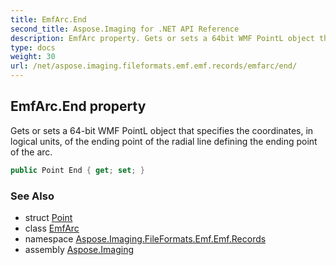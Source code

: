```yaml
---
title: EmfArc.End
second_title: Aspose.Imaging for .NET API Reference
description: EmfArc property. Gets or sets a 64bit WMF PointL object that specifies the coordinates in logical units of the ending point of the radial line defining the ending point of the arc
type: docs
weight: 30
url: /net/aspose.imaging.fileformats.emf.emf.records/emfarc/end/
---
```

## EmfArc.End property

Gets or sets a 64-bit WMF PointL object that specifies the coordinates, in logical units, of the ending point of the radial line defining the ending point of the arc.

```csharp
public Point End { get; set; }
```

### See Also

* struct [Point](../../../aspose.imaging/point/)
* class [EmfArc](../)
* namespace [Aspose.Imaging.FileFormats.Emf.Emf.Records](../../emfarc/)
* assembly [Aspose.Imaging](../../../)


